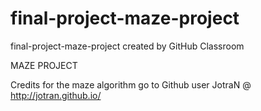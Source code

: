 # final-project-maze-project

final-project-maze-project created by GitHub Classroom


MAZE PROJECT



Credits for the maze algorithm go to Github user JotraN @ http://jotran.github.io/

